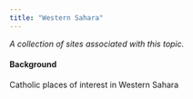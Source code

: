 ```yaml
---
title: "Western Sahara"
---
```



*A collection of sites associated with this topic.*

#### Background

Catholic places of interest in Western Sahara


